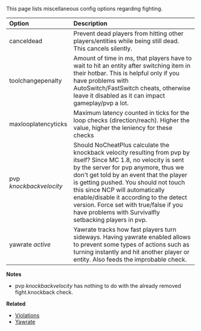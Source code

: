 This page lists miscellaneous config options regarding fighting.

| Option                  | Description |
| :---------------------- | :---------- |
| canceldead              | Prevent dead players from hitting other players/entities while being still dead. This cancels silently.|
| toolchangepenalty       | Amount of time in ms, that players have to wait to hit an entity after switching item in their hotbar. This is helpful only if you have problems with AutoSwitch/FastSwitch cheats, otherwise leave it disabled as it can impact gameplay/pvp a lot.|
| maxlooplatencyticks     | Maximum latency counted in ticks for the loop checks (direction/reach). Higher the value, higher the leniency for these checks|
| pvp _knockbackvelocity_ | Should NoCheatPlus calculate the knockback velocity resulting from pvp by itself? Since MC 1.8, no velocity is sent by the server for pvp anymore, thus we don't get told by an event that the player is getting pushed. You should not touch this since NCP will automatically enable/disable it according to the detect version. Force set with true/false if you have problems with Survivalfly setbacking players in pvp.|
| yawrate _active_        | Yawrate tracks how fast players turn sideways. Having yawrate enabled allows to prevent some types of actions such as turning instantly and hit another player or entity. Also feeds the improbable check.|

**Notes**
* pvp _knockbackvelocity_ has nothing to do with the already removed fight.knockback check.

**Related**
* [Violations](https://github.com/Updated-NoCheatPlus/Docs/blob/master/Others/Backgrounds.md#violations)
* [Yawrate](https://github.com/Updated-NoCheatPlus/Docs/blob/master/Settings/Checks/%5BCombined%5D-Yawrate.md)
